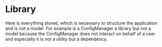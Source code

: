 # Library

Here is everything stored, which is necessary to structure the application and is not a model. For example is a ConfigManager a library but not a model because the ConfigManager does not interact on behalf of a user and especially it is not a utility but a dependency.

